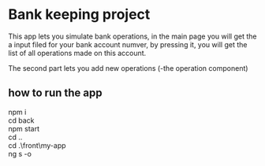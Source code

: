 # Bank keeping project

This app lets you simulate bank operations,
in the main page you will get the a input filed for your bank account numver,
by pressing it, you will get the list of all operations made on this account.

The second part lets you add new operations (-the operation component)


## how to run the app

npm i   
cd back  
npm start  
cd ..   
cd .\front\my-app   
ng s -o   

##


